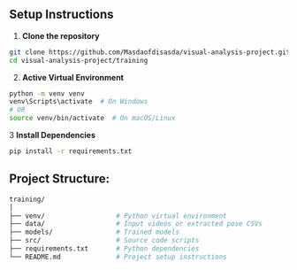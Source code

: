 
## Setup Instructions

1. **Clone the repository**

```bash
git clone https://github.com/Masdaofdisasda/visual-analysis-project.git
cd visual-analysis-project/training
```

2. **Active Virtual Environment**
```bash
python -m venv venv
venv\Scripts\activate  # On Windows
# OR
source venv/bin/activate  # On macOS/Linux
```

3 **Install Dependencies**
```bash
pip install -r requirements.txt
```

## Project Structure:

```bash
training/
│
├── venv/                  # Python virtual environment
├── data/                  # Input videos or extracted pose CSVs
├── models/                # Trained models
├── src/                   # Source code scripts
├── requirements.txt       # Python dependencies
└── README.md              # Project setup instructions
```
